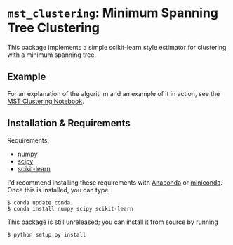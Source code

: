 # ``mst_clustering``: Minimum Spanning Tree Clustering

This package implements a simple scikit-learn style estimator for clustering
with a minimum spanning tree.

## Example

For an explanation of the algorithm and an example of it in action, see the [MST Clustering Notebook](http://nbviewer.ipython.org/github/jakevdp/mst_clustering/blob/master/MSTClustering.ipynb).

## Installation & Requirements

Requirements:

- [numpy](http://numpy.org)
- [scipy](http://scipy.org)
- [scikit-learn](http://scikit-learn.org)

I'd recommend installing these requirements with [Anaconda](https://www.continuum.io/downloads) or [miniconda](http://conda.pydata.org/miniconda.html). Once this is installed, you can type

```
$ conda update conda
$ conda install numpy scipy scikit-learn
```

This package is still unreleased; you can install it from source by running

```
$ python setup.py install
```